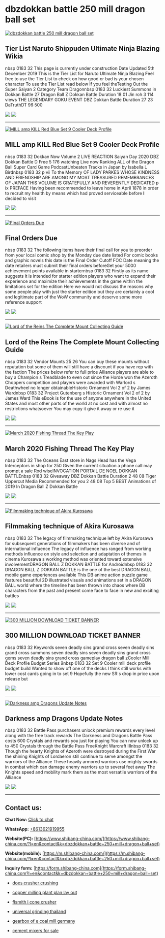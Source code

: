 # dbzdokkan battle 250 mill dragon ball set

<a href="https://swt.shibang-china.com/?l=en&img&k=dbzdokkan+battle+250+mill+dragon+ball+set" target="_blank">![dbzdokkan battle 250 mill dragon ball set](http://static.shibang-china.com/all-800x300/1035.jpg)</a>

## Tier List Naruto Shippuden Ultimate Ninja Blazing Wikia
nbsp 0183 32 This page is currently under construction Date Updated 5th December 2019 This is the Tier List for Naruto Ultimate Ninja Blazing Feel free to use the Tier List to check on how good or bad is your chosen character To use the Tier List read below If you feel theTesting Out the Super Saiyan 2 Category Team Dragonnbsp 0183 32 Luckiest Summons in Dokkan Battle 27 Dragon Ball Z Dokkan Battle Duration 18 01 Jin roh 3 114 views THE LEGENDARY GOKU EVENT DBZ Dokkan Battle Duration 27 23 DaTruthDT 96 500


<a href="https://whatsapp.shibangsoft.com/WhatsApp.php" target="_blank" title="WhatsApp">![](http://static.shibang-china.com/icon/whatsapp.png)</a> <a href="https://swt.shibang-china.com/?l=en&icon&k=dbzdokkan+battle+250+mill+dragon+ball+set" target="_blank">![](http://static.shibang-china.com/icon/chat-en.png)</a>

---

<a href="https://swt.shibang-china.com/?l=en&img&k=dbzdokkan+battle+250+mill+dragon+ball+set" target="_blank">![MILL amp KILL Red Blue Set 9 Cooler Deck Profile](http://static.shibang-china.com/all-800x300/302.jpg)</a>

## MILL amp KILL Red Blue Set 9 Cooler Deck Profile
nbsp 0183 32 Dokkan Now Volume 2 LIVE REACTION Saiyan Day 2020 DBZ Dokkan Battle D Free 5 176 watching Live now Ranking ALL of the Dragon Ball Super Card Game PodcastUnbeaten Tracks in Japan by Isabella L Birdnbsp 0183 32 p vii To the Memory OF LADY PARKES WHOSE KINDNESS AND FRIENDSHIP ARE AMONG MY MOST TREASURED REMEMBRANCES OF JAPAN THIS VOLUME IS GRATEFULLY AND REVERENTLY DEDICATED p ix PREFACE Having been recommended to leave home in April 1878 in order to recruit my health by means which had proved serviceable before I decided to visit


<a href="https://whatsapp.shibangsoft.com/WhatsApp.php" target="_blank" title="WhatsApp">![](http://static.shibang-china.com/icon/whatsapp.png)</a> <a href="https://swt.shibang-china.com/?l=en&icon&k=dbzdokkan+battle+250+mill+dragon+ball+set" target="_blank">![](http://static.shibang-china.com/icon/chat-en.png)</a>

---

<a href="https://swt.shibang-china.com/?l=en&img&k=dbzdokkan+battle+250+mill+dragon+ball+set" target="_blank">![Final Orders Due](http://static.shibang-china.com/all-800x300/549.jpg)</a>

## Final Orders Due
nbsp 0183 32 The following items have their final call for you to preorder from your local comic shop by the Monday due date listed For comic books and graphic novels this date is the Final Order Cutoff FOC Date meaning the date retailers must submit their final orders beforeGet your 5000 achievement points available in starternbsp 0183 32 Firstly as its name suggests it is intended for starter edition players who want to expand their experience and maximize their achievements in the game within the limitations set for the edition Here we would not discuss the reasons why some people play with just the starter edition but they are certainly a cool and legitimate part of the WoW community and deserve some more reference support


<a href="https://whatsapp.shibangsoft.com/WhatsApp.php" target="_blank" title="WhatsApp">![](http://static.shibang-china.com/icon/whatsapp.png)</a> <a href="https://swt.shibang-china.com/?l=en&icon&k=dbzdokkan+battle+250+mill+dragon+ball+set" target="_blank">![](http://static.shibang-china.com/icon/chat-en.png)</a>

---

<a href="https://swt.shibang-china.com/?l=en&img&k=dbzdokkan+battle+250+mill+dragon+ball+set" target="_blank">![Lord of the Reins The Complete Mount Collecting Guide](http://static.shibang-china.com/all-800x300/245.jpg)</a>

## Lord of the Reins The Complete Mount Collecting Guide
nbsp 0183 32 Vendor Mounts 25 26 You can buy these mounts without reputation but some of them will still have a discount if you have rep with the faction The prices below refer to full price Alliance players are able to buy a Champion s Treadblade to even out since the Horde won the Azeroth Choppers competition and players were awarded with Warlord s Deathwheel no longer obtainableHistoric Ornament Vol 2 of 2 by James Wardnbsp 0183 32 Project Gutenberg s Historic Ornament Vol 2 of 2 by James Ward This eBook is for the use of anyone anywhere in the United States and most other parts of the world at no cost and with almost no restrictions whatsoever You may copy it give it away or re use it


<a href="https://whatsapp.shibangsoft.com/WhatsApp.php" target="_blank" title="WhatsApp">![](http://static.shibang-china.com/icon/whatsapp.png)</a> <a href="https://swt.shibang-china.com/?l=en&icon&k=dbzdokkan+battle+250+mill+dragon+ball+set" target="_blank">![](http://static.shibang-china.com/icon/chat-en.png)</a>

---

<a href="https://swt.shibang-china.com/?l=en&img&k=dbzdokkan+battle+250+mill+dragon+ball+set" target="_blank">![March 2020 Fishing Thread The Key Play](http://static.shibang-china.com/all-800x300/973.jpg)</a>

## March 2020 Fishing Thread The Key Play
nbsp 0183 32 The Oceans East store in Nags Head has the Vega Interceptors in shop for 250 Given the current situation a phone call may prompt a sale Rod wiseINVOCATION PORTAIL DE NOEL DOKKAN BATTLEnbsp 0183 32 Giveaway DBZ Dokkan Battle Duration 2 48 08 Tiger Uppercut Media Recommended for you 2 48 08 Top 5 BEST Animations of 2019 In Dragon Ball Z Dokkan Battle


<a href="https://whatsapp.shibangsoft.com/WhatsApp.php" target="_blank" title="WhatsApp">![](http://static.shibang-china.com/icon/whatsapp.png)</a> <a href="https://swt.shibang-china.com/?l=en&icon&k=dbzdokkan+battle+250+mill+dragon+ball+set" target="_blank">![](http://static.shibang-china.com/icon/chat-en.png)</a>

---

<a href="https://swt.shibang-china.com/?l=en&img&k=dbzdokkan+battle+250+mill+dragon+ball+set" target="_blank">![Filmmaking technique of Akira Kurosawa](http://static.shibang-china.com/all-800x300/1423.jpg)</a>

## Filmmaking technique of Akira Kurosawa
nbsp 0183 32 The legacy of filmmaking technique left by Akira Kurosawa for subsequent generations of filmmakers has been diverse and of international influence The legacy of influence has ranged from working methods influence on style and selection and adaptation of themes in cinema Kurosawa s working method was oriented toward extensive involvementDRAGON BALL Z DOKKAN BATTLE for Androidnbsp 0183 32 DRAGON BALL Z DOKKAN BATTLE is the one of the best DRAGON BALL mobile game experiences available This DB anime action puzzle game features beautiful 2D illustrated visuals and animations set in a DRAGON BALL world where the timeline has been thrown into chaos where DB characters from the past and present come face to face in new and exciting battles


<a href="https://whatsapp.shibangsoft.com/WhatsApp.php" target="_blank" title="WhatsApp">![](http://static.shibang-china.com/icon/whatsapp.png)</a> <a href="https://swt.shibang-china.com/?l=en&icon&k=dbzdokkan+battle+250+mill+dragon+ball+set" target="_blank">![](http://static.shibang-china.com/icon/chat-en.png)</a>

---

<a href="https://swt.shibang-china.com/?l=en&img&k=dbzdokkan+battle+250+mill+dragon+ball+set" target="_blank">![300 MILLION DOWNLOAD TICKET BANNER](http://static.shibang-china.com/all-800x300/1070.jpg)</a>

## 300 MILLION DOWNLOAD TICKET BANNER
nbsp 0183 32 Keywords seven deadly sins grand cross seven deadly sins grand cross summons seven deadly sins seven deadly sins grand cross gems seven deadly sins grand cross gameplay dragon ball zCooler Mill Deck Profile Budget Series 9nbsp 0183 32 Set 9 Cooler mill deck profile budget build Wanted to show off one of the decks I think still works with lower cost cards going in to set 9 Hopefully the new SR s drop in price upon release but


<a href="https://whatsapp.shibangsoft.com/WhatsApp.php" target="_blank" title="WhatsApp">![](http://static.shibang-china.com/icon/whatsapp.png)</a> <a href="https://swt.shibang-china.com/?l=en&icon&k=dbzdokkan+battle+250+mill+dragon+ball+set" target="_blank">![](http://static.shibang-china.com/icon/chat-en.png)</a>

---

<a href="https://swt.shibang-china.com/?l=en&img&k=dbzdokkan+battle+250+mill+dragon+ball+set" target="_blank">![Darkness amp Dragons Update Notes](http://static.shibang-china.com/all-800x300/1198.jpg)</a>

## Darkness amp Dragons Update Notes
nbsp 0183 32 Battle Pass purchasers unlock premium rewards every level along with the free track rewards The Darkness and Dragons Battle Pass costs 600 Crystals and rewards you just for playing You can now unlock up to 450 Crystals through the Battle Pass FreeKnight Warcraft IIInbsp 0183 32 Though the hearty Knights of Azeroth were destroyed during the First War the shining Knights of Lordaeron still continue to serve amongst the warriors of the Alliance These heavily armored warriors use mighty swords in combat which can damage enemy warriors up to several feet away The Knights speed and mobility mark them as the most versatile warriors of the Alliance


<a href="https://whatsapp.shibangsoft.com/WhatsApp.php" target="_blank" title="WhatsApp">![](http://static.shibang-china.com/icon/whatsapp.png)</a> <a href="https://swt.shibang-china.com/?l=en&icon&k=dbzdokkan+battle+250+mill+dragon+ball+set" target="_blank">![](http://static.shibang-china.com/icon/chat-en.png)</a>

---
## Contact us:

**Chat Now:** [Click to chat](https://swt.shibang-china.com?l=en&contact&k=dbzdokkan+battle+250+mill+dragon+ball+set)

**WhatsApp:**  [+8613621919955](https://whatsapp.shibangsoft.com/WhatsApp.php)

**Website(PC):** [https://www.shibang-china.com/](https://www.shibang-china.com/?l=en&contact&k=dbzdokkan+battle+250+mill+dragon+ball+set)

**Website(mobile):** [https://m.shibang-china.com/](https://m.shibang-china.com/?l=en&contact&k=dbzdokkan+battle+250+mill+dragon+ball+set)

**Inquiry form:** [https://form.shibang-china.com](https://form.shibang-china.com?l=en&contact&k=dbzdokkan+battle+250+mill+dragon+ball+set)

* [does crusher crushing](../170/does%20crusher%20crushing.md)

* [copper milling plant plan lay out](../168/copper%20milling%20plant%20plan%20lay%20out.md)

* [flsmith l cone crusher](../170/flsmith%20l%20cone%20crusher.md)

* [universal grinding thailand](../161/universal%20grinding%20thailand.md)

* [gearbox of e coal mill germany](../168/gearbox%20of%20e%20coal%20mill%20germany.md)

* [cement mixers for sale](../165/cement%20mixers%20for%20sale.md)